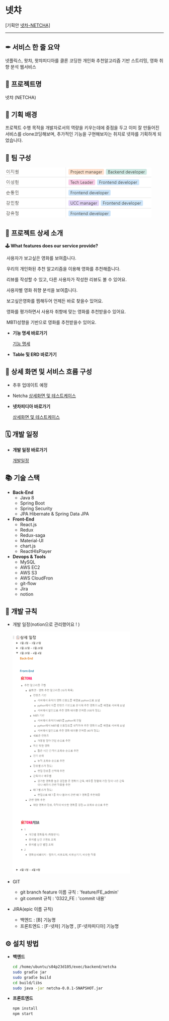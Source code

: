 # 넷챠

 [기획안 [넷차-NETCHA\]](https://www.notion.so/NETCHA-72ed718f85484ea88000e5e69d0e089d)

------

## ✒ 서비스 한 줄 요약

넷플릭스, 왓챠, 왓챠피디아를 클론 코딩한 개인화 추천알고리즘 기반 스트리밍, 영화 취향 분석 웹서비스



## 🎫 프로젝트명

넷챠 (NETCHA)



## 📖 기획 배경

프로젝트 수행 목적을 개발자로서의 역량을 키우는데에 중점을 두고 이미 잘 만들어진 서비스를 clone코딩해보며, 추가적인 기능을 구현해보자는 취지로 넷챠를 기획하게 되었습니다.



## 👥 팀 구성

<img src="./README.assets/team-Members.png" />

## 📑 프로젝트 상세 소개

**🕹 What features does our service provide?**

​	사용자가 보고싶은 영화를 보여줍니다. 

​	우리의 개인화된 추천 알고리즘을 이용해 영화를 추천해줍니다. 

​	리뷰를 작성할 수 있고, 다른 사용자가 작성한 리뷰도 볼 수 있어요. 

​	사용자별 영화 취향 분석을 보여줍니다.

​	보고싶은영화를 찜해두어 언제든 바로 찾을수 있어요.

​	영화를 평가하면서 사용자 취향에 맞는 영화를 추천받을수 있어요.

​	MBTI성향을 기반으로 영화를 추천받을수 있어요.

- **기능 명세 바로가기**

  [기능 명세](https://www.notion.so/4ec97bb09b314fd29ef90ff0e13d31a3)

- **Table 및 ERD 바로가기**

  

## 🔎 상세 화면 및 서비스 흐름 구성

- 추후 업데이트 예정

- Netcha
 [상세화면 및 테스트케이스](https://www.notion.so/bd8693c94a1d4ce4a826cd55bea22302)


- **넷차피디아 바로가기**

  [상세화면 및 테스트케이스](https://www.notion.so/bd8693c94a1d4ce4a826cd55bea22302)

## 🗓️ 개발 일정

- **개발 일정 바로가기**

  [개발일정](https://www.notion.so/583dbaed2966424989dbe030a35ce373)

## 📚 기술 스택

- **Back-End**
  - Java 8
  - Spring Boot
  - Spring Security
  - JPA Hibernate & Spring Data JPA
- **Front-End**
  - React.js
  - Redux
  - Redux-saga
  - Material-UI
  - chart.js
  - ReactHlsPlayer
- **Devops & Tools**
  - MySQL
  - AWS EC2
  - AWS S3
  - AWS CloudFron
  - git-flow
  - Jira
  - notion

## 🎲 개발 규칙

- 개발 일정(notion으로 관리했어요 ! )

  <img src="./README.assets/plan.png" />

- GIT

  - git branch feature 이름 규칙 : 'feature/FE_admin'
  - git commit 규칙 : '0322_FE : 'commit 내용'

- JIRA(epic 이름 규칙)

  - 백엔드 : [B] 기능명
  - 프론트엔드 :  [F-넷챠] 기능명 , [F-넷챠피디아] 기능명

## ⚙ 설치 방법
- **백엔드**

  ```bash
  cd /home/ubuntu/s04p23d105/exec/backend/netcha
  sudo gradle jar
  sudo gradle build
  cd build/libs
  sudo java -jar netcha-0.0.1-SNAPSHOT.jar
  ```

- **프론트엔드**

  ```bash
  npm install
  npm start
  ```

  

  

  
